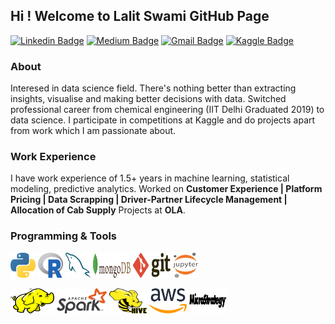 ## Hi ! Welcome to Lalit Swami GitHub Page
[![Linkedin Badge](https://img.shields.io/badge/-LinkedIn-blue?style=flat&logo=Linkedin&logoColor=white&link=https://www.linkedin.com/in/lalit-swami/)](https://www.linkedin.com/in/lalit-swami/)
[![Medium Badge](https://img.shields.io/badge/-Medium-000000?style=flat&labelColor=000000&logo=Medium&link=https://medium.com/@_lalits)](https://medium.com/@_jessicalim)
[![Gmail Badge](https://img.shields.io/badge/-Gmail-c14438?style=flat&logo=Gmail&logoColor=white&link=mailto:swamilalit2014@gmail.com)](mailto:swamilalit2014@gmail.com)
[![Kaggle Badge](https://img.shields.io/badge/-Kaggle-20BEFF?style=flat&logo=Kaggle&logoColor=white&link=https://www.kaggle.com/)](https://www.kaggle.com/)

### About
Interesed in data science field. There's nothing better than extracting insights, visualise and making better decisions with data. Switched professional career from chemical engineering (IIT Delhi Graduated 2019) to data science. I participate in competitions at Kaggle and do projects apart from work which I am passionate about.

### Work Experience 
I have work experience of 1.5+ years in machine learning, statistical modeling, predictive analytics.
Worked on **Customer Experience | Platform Pricing | Data Scrapping | Driver-Partner Lifecycle Management | Allocation of Cab Supply** Projects at **OLA**.

### Programming & Tools
<p align="left">
	<img title="Python" src="images/python.svg" width="40" height="40" />
	<img title="R" src="images/r-lang.svg" width="40" height="40" />
	<img title="MySQL" src="images/mysql.svg" width="40" height="40" />
	<img title="MongoDB" src="images/mongodb.svg" width="60" height="40" />
	<img title="Git" src="images/git.svg" width="60" height="40" />
	<img title="Jupyter" src="images/jupyter.svg" width="40" height="40" />
</p>

<p align="left">
	<img title="Hadoop" src="images/hadoop.svg" width="70" height="40" />
	<img title="Spark" src="images/apache_spark.svg" width="80" height="40" />
	<img title="Hive" src="images/Apache_Hive.svg" width="60" height="40" />
	<img title="AWS" src="images/aws.svg" width="60" height="40" />
	<img title="MicroStrategy" src="images/microstrategy.svg" width="60" height="40" />
	
</p>
